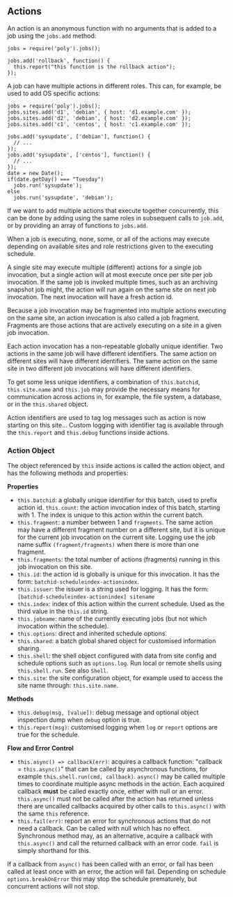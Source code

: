 ## Actions

An action is an anonymous function with no arguments that is added to a job
using the `jobs.add` method:

    jobs = require('poly').jobs();

    jobs.add('rollback', function() {
      this.report("this function is the rollback action");
    });

A job can have multiple actions in different roles. This can, for example, be
used to add OS specific actions:

    jobs = require('poly').jobs();
    jobs.sites.add('d1', 'debian', { host: 'd1.example.com' });
    jobs.sites.add('d2', 'debian', { host: 'd2.example.com' });
    jobs.sites.add('c1', 'centos', { host: 'c1.example.com' });
    
    jobs.add('sysupdate', ['debian'], function() {
      // ...
    });
    jobs.add('sysupdate', ['centos'], function() {
      // ...
    });
    date = new Date();
    if(date.getDay() === "Tuesday")
      jobs.run('sysupdate');
    else
      jobs.run('sysupdate', 'debian');

If we want to add multiple actions that execute together concurrently, this
can be done by adding using the same roles in subsequent calls to `job.add`,
or by providing an array of functions to `jobs.add`.

When a job is executing, none, some, or all of the actions may execute
depending on available sites and role restrictions given to the executing
schedule.

A single site may execute multiple (different) actions for a single job
invocation, but a single action will at most execute once per site per job
invocation. If the same job is invoked multiple times, such as an archiving
snapshot job might, the action will run again on the same site on next job
invocation. The next invocation will have a fresh action id.

Because a job invocation may be fragmented into multiple actions executing on
the same site, an action invocation is also called a job fragment. Fragments
are those actions that are actively executing on a site in a given job
invocation.

Each action invocation has a non-repeatable globally unique identifier. Two
actions in the same job will have different identifiers. The same action on
different sites will have different identifiers. The same action on the same
site in two different job invocations will have different identifiers.

To get some less unique identifiers, a combination of `this.batchid`,
`this.site.name` and `this.job` may provide the necessary means for
communication across actions in, for example, the file system, a database, or
in the `this.shared` object.

Action identifiers are used to tag log messages such as action is now starting
on this site... Custom logging with identifier tag is available through the
`this.report` and `this.debug` functions inside actions.

### Action Object

The object referenced by `this` inside actions is called the action object, and has
the following methods and properties:

**Properties**

- `this.batchid`:
    a globally unique identifier for this batch, used to prefix action id.
  `this.count`:
    the action invocation index of this batch, starting with 1. The index is
    unique to this action within the current batch.
- `this.fragment`:
    a number between 1 and `fragments`. The same action may have a different fragment
    number on a different site, but it is unique for the current job
    invocation on the current site.
    Logging use the job name suffix `(fragment/fragments)` when there is more than
    one fragment.
- `this.fragments`:
    the total number of actions (fragments) running in this job invocation on this site.
- `this.id`:
    the action id is globally is unique for this invocation. It has the form:
    `batchid-scheduleindex-actionindex`.
- `this.issuer`:
    the issuer is a string used for logging. It has the form:
    `[batchid-scheduleindex-actionindex] sitename`
- `this.index`:
    index of this action within the current schedule. Used as the third value in
    the `this.id` string.
- `this.jobname`:
    name of the currently executing jobs (but not which invocation within the schedule).
- `this.options`:
    direct and inherited schedule options.
- `this.shared`:
    a batch global shared object for customised information sharing.
- `this.shell`:
    the shell object configured with data from site config and
    schedule options such as `options.log`. Run local or remote shells using `this.shell.run`.
    See also `Shell`.
- `this.site`:
    the site configuration object, for example used to access the site name through: `this.site.name`.

**Methods**

- `this.debug(msg, [value])`:
    debug message and optional object inspection dump when `debug` option is true.
- `this.report(msg)`:
    customised logging when `log` or `report` options are true for the schedule.

**Flow and Error Control**

- `this.async() => callback(err)`:
    acquires a callback function: "callback = `this.async()`" that can be
    called by asynchronous functions, for example `this.shell.run(cmd, callback)`.
    `async()` may be called multiple times to coordinate multiple
    async methods in the action. Each acquired callback **must** be called
    exactly once, either with null or an error. `this.async()` must not be
    called after the action has returned unless there are uncalled callbacks
    acquired by other calls to `this.async()` with the same `this` reference.
- `this.fail(err)`:
    report an error for synchronous actions that do not need a callback.
    Can be called with null which has no effect. Synchronous method may, as an
    alternative, acquire a callback with `this.async()` and call the returned
    callback with an error code. `fail` is simply shorthand for this.

If a callback from `async()` has been called with an error, or fail has been
called at least once with an error, the action will fail. Depending on
schedule `options.breakOnError` this may stop the schedule prematurely, but
concurrent actions will not stop.
